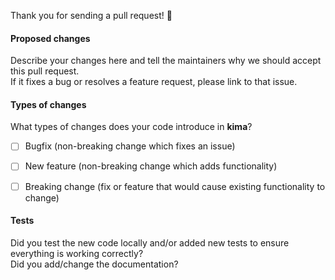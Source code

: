Thank you for sending a pull request! :tada:

#### Proposed changes

Describe your changes here and tell the maintainers why we should accept this pull request.  
If it fixes a bug or resolves a feature request, please link to that issue.

#### Types of changes

What types of changes does your code introduce in **kima**?

- [ ] Bugfix (non-breaking change which fixes an issue)
- [ ] New feature (non-breaking change which adds functionality)
- [ ] Breaking change (fix or feature that would cause existing functionality to change)


#### Tests

Did you test the new code locally and/or added new tests to ensure everything is working correctly?  
Did you add/change the documentation?
